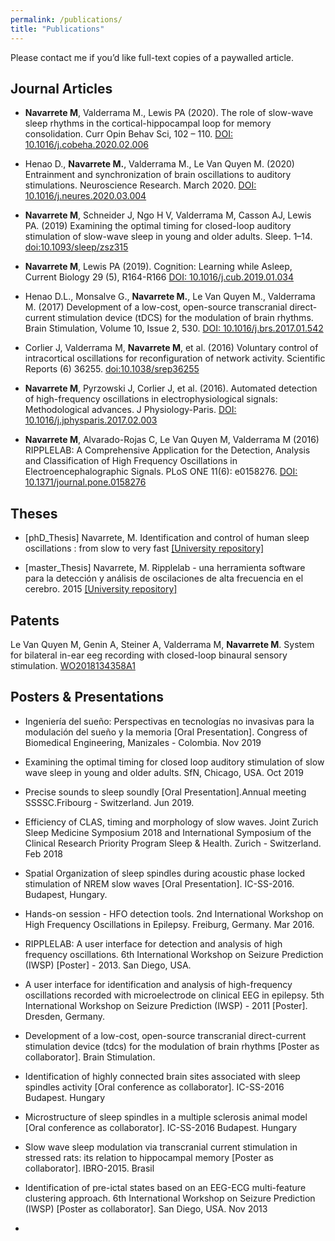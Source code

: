 ```yaml
---
permalink: /publications/
title: "Publications"
---
```


Please contact me if you’d like full-text copies of a paywalled article.

## Journal Articles

* **Navarrete M**, Valderrama M., Lewis PA (2020). The role of slow-wave sleep rhythms in the cortical-hippocampal loop for memory consolidation. Curr Opin Behav Sci, 102 – 110. [DOI: 10.1016/j.cobeha.2020.02.006](https://www.sciencedirect.com/science/article/pii/S2352154620300267?via%3Dihub)

* Henao D., **Navarrete M.**, Valderrama M., Le Van Quyen M. (2020) Entrainment and synchronization of brain oscillations to auditory stimulations. Neuroscience Research. March 2020. [DOI: 10.1016/j.neures.2020.03.004](https://www.sciencedirect.com/science/article/pii/S0168010220301590?via%3Dihub) 

* **Navarrete M**, Schneider J, Ngo H V, Valderrama M, Casson AJ, Lewis PA. (2019) Examining the optimal timing for closed-loop auditory stimulation of slow-wave sleep in young and older adults. Sleep. 1–14. [doi:10.1093/sleep/zsz315](https://academic.oup.com/sleep/article/43/6/zsz315/5686285)

* **Navarrete M**, Lewis PA (2019). Cognition: Learning while Asleep, Current Biology 29 (5), R164-R166 [DOI: 10.1016/j.cub.2019.01.034](https://doi.org/10.1016/j.cub.2019.01.034)

* Henao D.L., Monsalve G., **Navarrete M.**, Le Van Quyen M., Valderrama M. (2017) Development of a low-cost, open-source transcranial direct-current stimulation device (tDCS) for the modulation of brain rhythms. Brain Stimulation, Volume 10, Issue 2, 530. [DOI: 10.1016/j.brs.2017.01.542](https://doi.org/10.1016/j.brs.2017.01.542) 

* Corlier J, Valderrama M, **Navarrete M**, et al. (2016) Voluntary control of intracortical oscillations for reconfiguration of network activity. Scientific Reports (6) 36255. [doi:10.1038/srep36255](https://www.nature.com/articles/srep36255)

* **Navarrete M**, Pyrzowski J, Corlier J, et al.  (2016). Automated detection of high-frequency oscillations in electrophysiological signals: Methodological advances. J Physiology-Paris. [DOI: 10.1016/j.jphysparis.2017.02.003](https://doi.org/10.1016/j.jphysparis.2017.02.003)

* **Navarrete M**, Alvarado-Rojas C, Le Van Quyen M, Valderrama M (2016) RIPPLELAB: A Comprehensive Application for the Detection, Analysis and Classification of High Frequency Oscillations in Electroencephalographic Signals. PLoS ONE 11(6): e0158276. [DOI: 10.1371/journal.pone.0158276](https://journals.plos.org/plosone/article?id=10.1371/journal.pone.0158276) 

## Theses

* [phD_Thesis] Navarrete, M. Identification and control of human sleep oscillations : from slow to very fast [[University repository]](https://webcat.uniandes.edu.co/uhtbin/cgisirsi/x/0/0/5?searchdata1=795020%7Bckey%7D)

* [master_Thesis] Navarrete, M. Ripplelab - una herramienta software para la detección y análisis de oscilaciones de alta frecuencia en el cerebro. 2015 [[University repository]](https://webcat.uniandes.edu.co/uhtbin/cgisirsi/x/0/0/5?searchdata1=703869%7Bckey%7D)


## Patents

Le Van Quyen M, Genin A, Steiner A, Valderrama M, **Navarrete M**. System for bilateral in-ear eeg recording with closed-loop binaural sensory stimulation. [WO2018134358A1](https://patents.google.com/patent/WO2018134358A1/en)

## Posters & Presentations

* Ingeniería del sueño: Perspectivas en tecnologías no invasivas para la modulación del sueño y la memoria [Oral Presentation]. Congress of Biomedical Engineering, Manizales - Colombia. Nov 2019 

* Examining the optimal timing for closed loop auditory stimulation of slow wave sleep in young and older adults. SfN, Chicago, USA. Oct 2019

* Precise sounds to sleep soundly [Oral Presentation].Annual meeting SSSSC.Fribourg - Switzerland. Jun 2019.  

* Efficiency of CLAS, timing and morphology of slow waves. Joint Zurich Sleep Medicine Symposium 2018 and International Symposium of the Clinical Research Priority Program Sleep & Health. Zurich - Switzerland. Feb 2018

* Spatial Organization of sleep spindles during acoustic phase locked stimulation of NREM slow waves [Oral Presentation]. IC-SS-2016. Budapest, Hungary.

* Hands-on session - HFO detection tools. 2nd International Workshop on High Frequency Oscillations in Epilepsy. Freiburg, Germany. Mar 2016.

* RIPPLELAB: A user interface for detection and analysis of high frequency oscillations. 6th International Workshop on Seizure Prediction (IWSP) [Poster] - 2013. San Diego, USA.

* A user interface for identification and analysis of high-frequency oscillations recorded with microelectrode on clinical EEG in epilepsy. 5th International Workshop on Seizure Prediction (IWSP) - 2011 [Poster]. Dresden, Germany.

* Development of a low-cost, open-source transcranial direct-current stimulation device (tdcs) for the modulation of brain rhythms [Poster as collaborator]. Brain Stimulation.

* Identification of highly connected brain sites associated with sleep spindles activity [Oral conference as collaborator]. IC-SS-2016 Budapest. Hungary

* Microstructure of sleep spindles in a multiple sclerosis animal model [Oral conference as collaborator]. IC-SS-2016 Budapest. Hungary

* Slow wave sleep modulation via transcranial current stimulation in stressed rats: its relation to hippocampal memory [Poster as collaborator]. IBRO-2015. Brasil

* Identification of pre-ictal states based on an EEG-ECG multi-feature clustering approach. 6th International Workshop on Seizure Prediction (IWSP) [Poster as collaborator]. San Diego, USA. Nov 2013


* 
